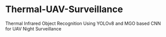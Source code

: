 # Thermal-UAV-Surveillance
Thermal Infrared Object Recognition Using YOLOv8 and MGO based CNN for UAV Night Surveillance
